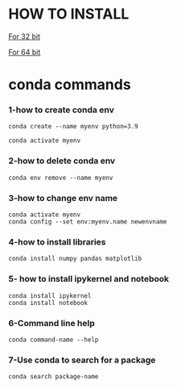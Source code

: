 # HOW TO INSTALL

[For 32 bit](https://repo.continuum.io/miniconda/Miniconda3-latest-Windows-x86.exe) 

[For 64 bit](https://docs.anaconda.com/miniconda/)


# conda commands

### 1-how to create conda env
```
conda create --name myenv python=3.9

conda activate myenv

```

### 2-how to delete conda env

```
conda env remove --name myenv
```
### 3-how to change env name

```
conda activate myenv
conda config --set env:myenv.name newenvname

```

### 4-how to install libraries

```
conda install numpy pandas matplotlib

```

### 5- how to install ipykernel and notebook

```
conda install ipykernel
conda install notebook

```

### 6-Command line help

```
conda command-name --help
```

### 7-Use conda to search for a package

```
conda search package-name

```
